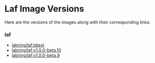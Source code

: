 # Laf Image Versions

Here are the versions of the images along with their corresponding links:

### laf

- [labring/laf:latest](https://explore.ggcr.dev/?image=docker.io/labring/laf:latest)
- [labring/laf:v1.0.0-beta.10](https://explore.ggcr.dev/?image=docker.io/labring/laf:v1.0.0-beta.10)
- [labring/laf:v1.0.0-beta.9](https://explore.ggcr.dev/?image=docker.io/labring/laf:v1.0.0-beta.9)


